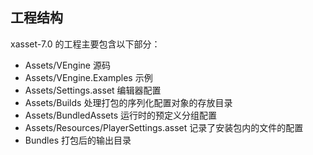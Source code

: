 <!-- docs/structure.md -->

## 工程结构

xasset-7.0 的工程主要包含以下部分：

- Assets/VEngine 源码
- Assets/VEngine.Examples 示例
- Assets/Settings.asset 编辑器配置
- Assets/Builds 处理打包的序列化配置对象的存放目录
- Assets/BundledAssets 运行时的预定义分组配置
- Assets/Resources/PlayerSettings.asset 记录了安装包内的文件的配置
- Bundles 打包后的输出目录
